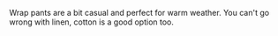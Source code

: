 Wrap pants are a bit casual and perfect for warm weather. You can't go wrong with linen, cotton is a good option too.
